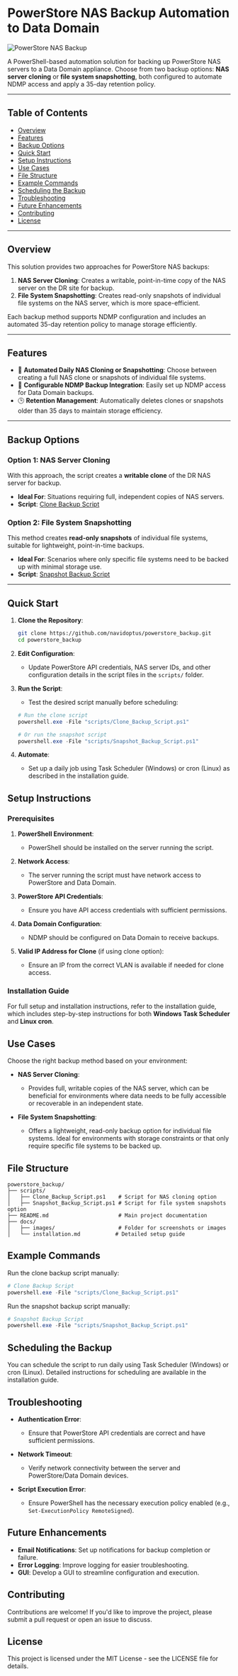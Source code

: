 # PowerStore NAS Backup Automation to Data Domain

![PowerStore NAS Backup](docs/images/banner.png)

A PowerShell-based automation solution for backing up PowerStore NAS servers to a Data Domain appliance. Choose from two backup options: **NAS server cloning** or **file system snapshotting**, both configured to automate NDMP access and apply a 35-day retention policy.

---

## Table of Contents
- [Overview](#overview)
- [Features](#features)
- [Backup Options](#backup-options)
- [Quick Start](#quick-start)
- [Setup Instructions](#setup-instructions)
- [Use Cases](#use-cases)
- [File Structure](#file-structure)
- [Example Commands](#example-commands)
- [Scheduling the Backup](#scheduling-the-backup)
- [Troubleshooting](#troubleshooting)
- [Future Enhancements](#future-enhancements)
- [Contributing](#contributing)
- [License](#license)

---

## Overview

This solution provides two approaches for PowerStore NAS backups:

1. **NAS Server Cloning**: Creates a writable, point-in-time copy of the NAS server on the DR site for backup.
2. **File System Snapshotting**: Creates read-only snapshots of individual file systems on the NAS server, which is more space-efficient.

Each backup method supports NDMP configuration and includes an automated 35-day retention policy to manage storage efficiently.

---

## Features

- 🚀 **Automated Daily NAS Cloning or Snapshotting**: Choose between creating a full NAS clone or snapshots of individual file systems.
- 🔐 **Configurable NDMP Backup Integration**: Easily set up NDMP access for Data Domain backups.
- 🕒 **Retention Management**: Automatically deletes clones or snapshots older than 35 days to maintain storage efficiency.

---

## Backup Options

### Option 1: NAS Server Cloning
With this approach, the script creates a **writable clone** of the DR NAS server for backup.
- **Ideal For**: Situations requiring full, independent copies of NAS servers.
- **Script**: [Clone Backup Script](scripts/Clone_Backup_Script.ps1)

### Option 2: File System Snapshotting
This method creates **read-only snapshots** of individual file systems, suitable for lightweight, point-in-time backups.
- **Ideal For**: Scenarios where only specific file systems need to be backed up with minimal storage use.
- **Script**: [Snapshot Backup Script](scripts/Snapshot_Backup_Script.ps1)

---

## Quick Start

1. **Clone the Repository**:
   ```bash
   git clone https://github.com/navidoptus/powerstore_backup.git
   cd powerstore_backup
   ```

2. **Edit Configuration**:
   * Update PowerStore API credentials, NAS server IDs, and other configuration details in the script files in the `scripts/` folder.

3. **Run the Script**:
   * Test the desired script manually before scheduling:
   ```powershell
   # Run the clone script
   powershell.exe -File "scripts/Clone_Backup_Script.ps1"
   
   # Or run the snapshot script
   powershell.exe -File "scripts/Snapshot_Backup_Script.ps1"
   ```

4. **Automate**:
   * Set up a daily job using Task Scheduler (Windows) or cron (Linux) as described in the installation guide.

## Setup Instructions

### Prerequisites

1. **PowerShell Environment**:
   * PowerShell should be installed on the server running the script.

2. **Network Access**:
   * The server running the script must have network access to PowerStore and Data Domain.

3. **PowerStore API Credentials**:
   * Ensure you have API access credentials with sufficient permissions.

4. **Data Domain Configuration**:
   * NDMP should be configured on Data Domain to receive backups.

5. **Valid IP Address for Clone** (if using clone option):
   * Ensure an IP from the correct VLAN is available if needed for clone access.

### Installation Guide

For full setup and installation instructions, refer to the installation guide, which includes step-by-step instructions for both **Windows Task Scheduler** and **Linux cron**.

## Use Cases

Choose the right backup method based on your environment:

* **NAS Server Cloning**:
   * Provides full, writable copies of the NAS server, which can be beneficial for environments where data needs to be fully accessible or recoverable in an independent state.

* **File System Snapshotting**:
   * Offers a lightweight, read-only backup option for individual file systems. Ideal for environments with storage constraints or that only require specific file systems to be backed up.

## File Structure

```plaintext
powerstore_backup/
├── scripts/
│   ├── Clone_Backup_Script.ps1    # Script for NAS cloning option
│   ├── Snapshot_Backup_Script.ps1 # Script for file system snapshots option
├── README.md                      # Main project documentation
├── docs/
│   ├── images/                    # Folder for screenshots or images
│   └── installation.md           # Detailed setup guide
```

## Example Commands

Run the clone backup script manually:
```powershell
# Clone Backup Script
powershell.exe -File "scripts/Clone_Backup_Script.ps1"
```

Run the snapshot backup script manually:
```powershell
# Snapshot Backup Script
powershell.exe -File "scripts/Snapshot_Backup_Script.ps1"
```

## Scheduling the Backup

You can schedule the script to run daily using Task Scheduler (Windows) or cron (Linux). Detailed instructions for scheduling are available in the installation guide.

## Troubleshooting

* **Authentication Error**:
   * Ensure that PowerStore API credentials are correct and have sufficient permissions.

* **Network Timeout**:
   * Verify network connectivity between the server and PowerStore/Data Domain devices.

* **Script Execution Error**:
   * Ensure PowerShell has the necessary execution policy enabled (e.g., `Set-ExecutionPolicy RemoteSigned`).

## Future Enhancements

* **Email Notifications**: Set up notifications for backup completion or failure.
* **Error Logging**: Improve logging for easier troubleshooting.
* **GUI**: Develop a GUI to streamline configuration and execution.

## Contributing

Contributions are welcome! If you'd like to improve the project, please submit a pull request or open an issue to discuss.

## License

This project is licensed under the MIT License - see the LICENSE file for details.